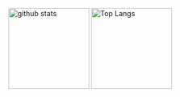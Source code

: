 <p align="left">   
  <img alt="github stats" height="160px" src="https://github-readme-stats.vercel.app/api?username=RYgithub1&theme=onedark&show_icons=true" />
  <img alt="Top Langs" height="160px" src="https://github-readme-stats.vercel.app/api/top-langs/?username=RYgithub1&theme=onedark&layout=compact" />
</p>



<!--
### Hi there 👋

**RYgithub1/RYgithub1** is a ✨ _special_ ✨ repository because its `README.md` (this file) appears on your GitHub profile.

Here are some ideas to get you started:

- 🔭 I’m currently working on ...
- 🌱 I’m currently learning ...
- 👯 I’m looking to collaborate on ...
- 🤔 I’m looking for help with ...
- 💬 Ask me about ...
- 📫 How to reach me: ...
- 😄 Pronouns: ...
- ⚡ Fun fact: ...
-->
